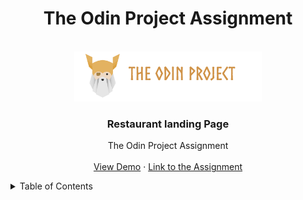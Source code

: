 <div align="center">
<h1>The Odin Project Assignment</h1>
</div>





<div id="top"></div>
<!--
*** Thanks for checking out the Best-README-Template. If you have a suggestion
*** that would make this better, please fork the repo and create a pull request
*** or simply open an issue with the tag "enhancement".
*** Don't forget to give the project a star!
*** Thanks again! Now go create something AMAZING! :D
-->



<!-- PROJECT LOGO -->
<br />
<div align="center">
  <a href="https://github.com/github_username/repo_name">
    <img src="/screenshots/the-odin-img.png" alt="Logo" width="300" height="80">
  </a>

<h3 align="center">Restaurant landing Page</h3>

  <p align="center">
    The Odin Project Assignment
    <br />
    <br />
    <a href="https://top-libary-app.vercel.app/">View Demo</a>
    ·
    <a href="https://www.theodinproject.com/lessons/node-path-javascript-library">Link to the Assignment</a>
  </p>
</div>



<!-- TABLE OF CONTENTS -->
<details>
  <summary>Table of Contents</summary>
  <ol>
    <li>
      <a href="#about-the-project">About The Project</a>
      <ul>
        <li><a href="#built-with">Built With</a></li>
      </ul>
    </li>
    <li><a href="#usage">Usage</a></li>
    <li><a href="#contact">Contact</a></li>
    <li><a href="#acknowledgments">Acknowledgments</a></li>
  </ol>
</details>